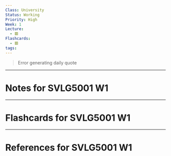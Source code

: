 ```yaml
---
Class: University
Status: Working
Priority: High
Week: 1
Lecture:
  - 🟥
Flashcards:
  - 🟥
tags:
---
```

> Error generating daily quote

---
# Notes for SVLG5001 W1


---
# Flashcards for SVLG5001 W1


---
# References for SVLG5001 W1